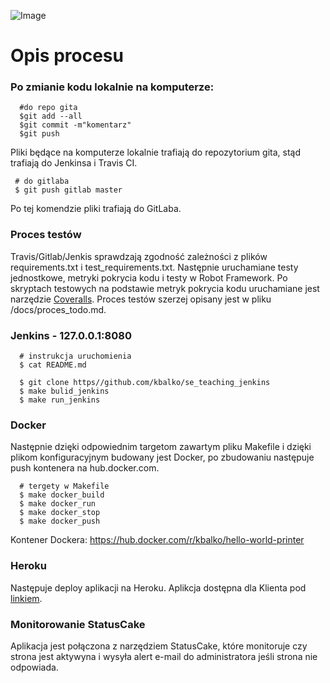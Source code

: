 ![Image](https://raw.githubusercontent.com/kbalko/se_hello_printer_app/master/docs/pipeline.PNG)

# Opis procesu

### Po zmianie kodu lokalnie na komputerze:
      
      #do repo gita 
      $git add --all 
      $git commit -m"komentarz"
      $git push 
      
Pliki będące na komputerze lokalnie trafiają do repozytorium gita, stąd trafiają do Jenkinsa i Travis CI. 
 
     # do gitlaba
     $ git push gitlab master
      
Po tej komendzie pliki trafiają do GitLaba. 

### Proces testów 

Travis/Gitlab/Jenkis sprawdzają zgodność zależności z plików requirements.txt i test_requirements.txt. Następnie uruchamiane testy jednostkowe, metryki pokrycia kodu i testy w Robot Framework. Po skryptach testowych na podstawie metryk pokrycia kodu uruchamiane jest narzędzie [Coveralls](https://coveralls.io/github/kbalko/se_hello_printer_app). Proces testów szerzej opisany jest w pliku /docs/proces_todo.md. 

### Jenkins - 127.0.0.1:8080


      # instrukcja uruchomienia
      $ cat README.md
      
      $ git clone https//github.com/kbalko/se_teaching_jenkins
      $ make bulid_jenkins
      $ make run_jenkins 
      
### Docker 

Następnie dzięki odpowiednim targetom zawartym pliku Makefile  i dzięki plikom konfiguracyjnym budowany jest Docker, po zbudowaniu następuje push kontenera na hub.docker.com. 

      # tergety w Makefile
      $ make docker_build
      $ make docker_run
      $ make docker_stop
      $ make docker_push
 
 Kontener Dockera: https://hub.docker.com/r/kbalko/hello-world-printer
 
 ### Heroku
 Następuje deploy aplikacji na Heroku. Aplikcja dostępna dla Klienta pod [linkiem](https://dry-brushlands-36461.herokuapp.com/). 
 
 ### Monitorowanie StatusCake 
 Aplikacja jest połączona z narzędziem StatusCake, które monitoruje czy strona jest aktywyna i wysyła alert e-mail do administratora jeśli strona nie odpowiada. 
 
